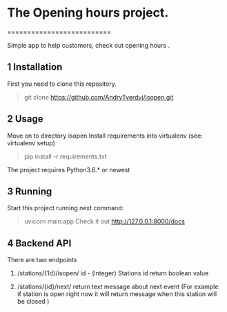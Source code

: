 # The Opening hours project.
==========================

Simple app to help customers, check out opening hours .

1 Installation
---------------
First you need to clone this repository.
>git clone https://github.com/AndryTverdyj/isopen.git

2 Usage
--------

Move on to directory isopen
Install requirements into virtualenv (see: virtualenv setup)

>pip install -r requirements.txt

The project requires Python3.6.* or newest

3 Running
-----------------------
Start this project running next command:

>uvicorn main:app
Check it out http://127.0.0.1:8000/docs

4 Backend API
-----------------

There are two endpoints
1) /stations/{1d}/isopen/
id - (integer) Stations id 
return boolean value

2) /stations/{id}/next/
return text message about next event (For example: if station is open right now it will return message when this station will be closed )
